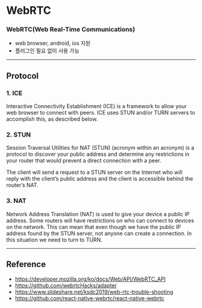 # WebRTC

### WebRTC(Web Real-Time Communications)

- web browser, android, ios 지원
- 플러그인 필요 없이 사용 가능

---

## Protocol

### 1. ICE

Interactive Connectivity Establishment (ICE) is a framework to allow your web browser to connect with peers. ICE uses STUN and/or TURN servers to accomplish this, as described below.

### 2. STUN

Session Traversal Utilities for NAT (STUN) (acronym within an acronym) is a protocol to discover your public address and determine any restrictions in your router that would prevent a direct connection with a peer.

The client will send a request to a STUN server on the Internet who will reply with the client’s public address and the client is accessible behind the router’s NAT.

### 3. NAT

Network Address Translation (NAT) is used to give your device a public IP address.
Some routers will have restrictions on who can connect to devices on the network. This can mean that even though we have the public IP address found by the STUN server, not anyone can create a connection. In this situation we need to turn to TURN.

---

## Reference

- https://developer.mozilla.org/ko/docs/Web/API/WebRTC_API
- https://github.com/webrtcHacks/adapter
- https://www.slideshare.net/ksdc2019/web-rtc-trouble-shooting
- https://github.com/react-native-webrtc/react-native-webrtc

